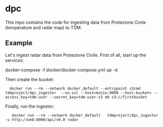 # dpc
This repo contains the code for ingesting data from Protezione Civile (temperature and radar map) to TDM.

## Example
Let's ingest radar data from Protezione Civile. First of all, start up the services:

  docker-compose -f docker/docker-compose.yml up -d

Then create the bucket:
  
```
  docker run --rm --network docker_default --entrypoint s3cmd  tdmproject/dpc_ingestor  --no-ssl --host=minio:9000 --host-bucket= --access_key=tdm-user --secret_key=tdm-user-s3 mb s3://firstbucket
```
Finally, run the ingestor:
```
   docker run --rm --network docker_default   tdmproject/dpc_ingestor -u http://web:8000/api/v0.0 radar
```

